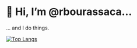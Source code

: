 # 👋 Hi, I’m @rbourassaca...
... and I do things.

[![Top Langs](https://github-readme-stats.vercel.app/api/top-langs/?username=rbourassaca&theme=dark&show_icons=true)](https://github.com/anuraghazra/github-readme-stats)
